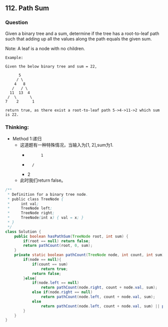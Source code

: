 ## 112. Path Sum

### Question
Given a binary tree and a sum, determine if the tree has a root-to-leaf path such that adding up all the values along the path equals the given sum.

Note: A leaf is a node with no children.
```
Example:

Given the below binary tree and sum = 22,

      5
     / \
    4   8
   /   / \
  11  13  4
 /  \      \
7    2      1

return true, as there exist a root-to-leaf path 5->4->11->2 which sum is 22.
```

### Thinking:
* Method 1:递归
	* 这道题有一种特殊情况，当输入为[1, 2],sum为1.
		* 			1
		* 		/
		* 	2
	* 此时我们return false。

```Java
/**
 * Definition for a binary tree node.
 * public class TreeNode {
 *     int val;
 *     TreeNode left;
 *     TreeNode right;
 *     TreeNode(int x) { val = x; }
 * }
 */
class Solution {
    public boolean hasPathSum(TreeNode root, int sum) {
        if(root == null) return false;
        return pathCount(root, 0, sum);
    }
    private static boolean pathCount(TreeNode node, int count, int sum){
        if(node == null){
            if(count == sum)
                return true;
            return false;
        }else{
            if(node.left == null)
                return pathCount(node.right, count + node.val, sum);
            else if(node.right == null)
                return pathCount(node.left, count + node.val, sum);
            else
                return pathCount(node.left, count + node.val, sum) || pathCount(node.right, count + node.val, sum);
        }
    }
}
```